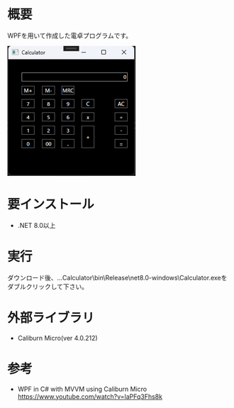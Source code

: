# 概要
WPFを用いて作成した電卓プログラムです。  
  
![Image 1](https://github.com/Ryo-Takahashi-0422/Calculator/blob/main/examples/UI.png)
   
# 要インストール
- .NET 8.0以上
  
# 実行
ダウンロード後、...Calculator\bin\Release\net8.0-windows\Calculator.exeをダブルクリックして下さい。  
    
# 外部ライブラリ
- Caliburn Micro(ver 4.0.212)  
  
# 参考
- WPF in C# with MVVM using Caliburn Micro
https://www.youtube.com/watch?v=laPFq3Fhs8k  
